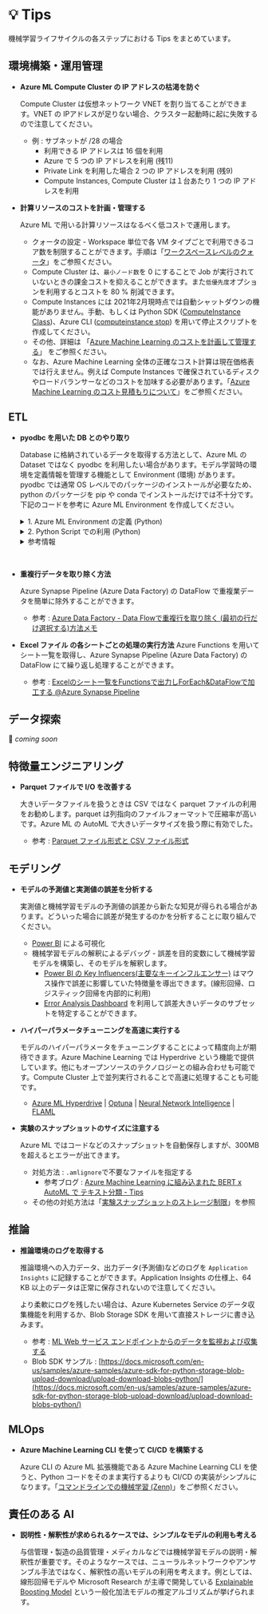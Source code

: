 # :bulb: Tips
機械学習ライフサイクルの各ステップにおける Tips をまとめています。
<!-- <details>
<summary> :point_right: 詳細はこちら！ </summary> -->

## 環境構築・運用管理



* **Azure ML Compute Cluster の IP アドレスの枯渇を防ぐ**

    Compute Cluster は仮想ネットワーク VNET を割り当てることができます。VNET の IPアドレスが足りない場合、クラスター起動時に起に失敗するので注意してください。
    - 例 : サブネットが /28 の場合
        - 利用できる IP アドレスは 16 個を利用
        - Azure で 5 つの IP アドレスを利用 (残11)
        - Private Link を利用した場合 2 つの IP アドレスを利用 (残9)
        - Compute Instances, Compute Cluster は１台あたり 1 つの IP アドレスを利用

* **計算リソースのコストを計画・管理する**

    Azure ML で用いる計算リソースはなるべく低コストで運用します。
    - クォータの設定 - Workspace 単位で各 VM タイプごとで利用できるコア数を制限することができます。手順は「[ワークスペースレベルのクォータ](https://docs.microsoft.com/ja-JP/azure/machine-learning/how-to-manage-quotas#workspace-level-quotas)」をご参照ください。
    - Compute Cluster は、`最小ノード数`を 0 にすることで Job が実行されていないときの課金コストを抑えることができます。また`低優先度`オプションを利用するとコストを 80 % 削減できます。
    - Compute Instances には 2021年2月現時点では自動シャットダウンの機能がありません。手動、もしくは Python SDK ([ComputeInstance Class](https://docs.microsoft.com/en-us/python/api/azureml-core/azureml.core.compute.computeinstance.computeinstance?view=azure-ml-py))、Azure CLI ([computeinstance stop](https://docs.microsoft.com/en-us/cli/azure/ext/azure-cli-ml/ml/computetarget/computeinstance?view=azure-cli-latest#ext_azure_cli_ml_az_ml_computetarget_computeinstance_stop)) を用いて停止スクリプトを作成してください。
    - その他、詳細は 「[Azure Machine Learning のコストを計画して管理する](https://docs.microsoft.com/ja-jp/azure/machine-learning/concept-plan-manage-cost)」 をご参照ください。
    - なお、Azure Machine Learning 全体の正確なコスト計算は現在価格表では行えません。例えば Compute Instances で確保されているディスクやロードバランサーなどのコストを加味する必要があります。「[Azure Machine Learning のコスト見積もりについて](https://jpmlblog.github.io/blog/2020/06/18/AML-estimate-costs/)」をご参照ください。



## ETL

* **pyodbc を用いた DB とのやり取り**
    
    
    Database に格納されているデータを取得する方法として、Azure ML の Dataset ではなく pyodbc を利用したい場合があります。モデル学習時の環境を定義情報を管理する機能として Environment (環境) があります。pyodbc では通常 OS レベルでのパッケージのインストールが必要なため、python のパッケージを pip や conda でインストールだけでは不十分です。下記のコードを参考に Azure ML Environment を作成してください。

    <details>
    <summary>1. Azure ML Environment の定義 (Python)</summary>
    
    
    ```python
    from azureml.core import Workspace, Environment
    from azureml.core.environment import CondaDependencies
    
    # 環境 Environment の名称
    env = Environment("pyodbc-env")
    
    # Docker File の定義
    dockerfile = r"""
    FROM mcr.microsoft.com/azureml/openmpi3.1.2-ubuntu18.04
    RUN echo "Hello from custom container!"
    
    RUN apt-get update
    RUN apt-get install locales
    RUN locale-gen en_US.UTF-8
    RUN update-locale LANG=en_US.UTF-8
    
    # Install MS SQL v13 driver for Odbc
    RUN apt-get install -y curl
    RUN apt-get install apt-transport-https
    RUN curl https://packages.microsoft.com/keys/microsoft.asc | apt-key add -
    RUN curl https://packages.microsoft.com/config/ubuntu/18.04/prod.list > /etc/apt/sources.list.d/mssql-release.list
    RUN exit
    RUN apt-get update
    RUN ACCEPT_EULA=Y apt-get install -y msodbcsql17
    RUN apt-get install -y unixodbc-dev
    """
    
    # Set base image to None, because the image is defined by dockerfile.
    env.docker.base_image = None
    env.docker.base_dockerfile = dockerfile
    
    env.python.conda_dependencies = CondaDependencies.create(conda_packages=['scikit-learn','pyodbc'], 
                                                        pip_packages=['azureml-defaults','azureml-dataprep[pandas]'])
    ```
    </details>
    
    <details><summary>2. Python Script での利用 (Python)</summary>
        
    
    ```python
    import pandas as pd
    import pyodbc
    
    server = 'tcp:xxxx' 
    database = 'xxxx' 
    username = 'xxxx' 
    password = 'xxxx' 
    cnxn = pyodbc.connect('DRIVER={ODBC Driver 17 for SQL Server};SERVER='+server+';DATABASE='+database+';UID='+username+';PWD='+ password)
    cursor = cnxn.cursor()
    
    sql = """
    SELECT * FROM [dbo].[FactTable]
    """
    df = pd.read_sql(sql, cnxn)
    print(df.head())
    ```
    
    </details>
    <details><summary>参考情報</summary>
    
    - [Azure Machine Learning でソフトウェア環境を作成して使用する](https://docs.microsoft.com/ja-jp/azure/machine-learning/how-to-use-environments)
    - [Microsoft ODBC Driver for SQL Server をインストールする (Linux)](https://docs.microsoft.com/ja-jp/sql/connect/odbc/linux-mac/installing-the-microsoft-odbc-driver-for-sql-server?view=azure-sqldw-latest#ubuntu17)
    
</details>

<br>

* **重複行データを取り除く方法**
    
    Azure Synapse Pipeline (Azure Data Factory) の DataFlow で重複業データを簡単に除外することができます。
    - 参考 : [Azure Data Factory - Data Flowで重複行を取り除く (最初の行だけ選択する)方法メモ](https://zenn.dev/shohei_aio/articles/5c9716ac817b79)

* **Excel ファイル の各シートごとの処理の実行方法**
    Azure Functions を用いてシート一覧を取得し、Azure Synapse Pipeline (Azure Data Factory) の DataFlow にて繰り返し処理することができます。
    - 参考 : [Excelのシート一覧をFunctionsで出力しForEach&DataFlowで加工する @Azure Synapse Pipeline](https://zenn.dev/shohei_aio/articles/a155ddfc8c9cab)


## データ探索

:runner: _coming soon_

## 特徴量エンジニアリング

* **Parquet ファイルで I/O を改善する**

    大きいデータファイルを扱うときは CSV ではなく parquet ファイルの利用をお勧めします。parquet は列指向のファイルフォーマットで圧縮率が高いです。Azure ML の AutoML で大きいデータサイズを扱う際に有効でした。
    - 参考 : [Parquet ファイル形式と CSV ファイル形式](https://docs.microsoft.com/ja-JP/azure/machine-learning/concept-optimize-data-processing#parquet-and-csv-file-formats)


## モデリング



* **モデルの予測値と実測値の誤差を分析する**

    実測値と機械学習モデルの予測値の誤差から新たな知見が得られる場合があります。どういった場合に誤差が発生するのかを分析することに取り組んでください。  
    - [Power BI](https://powerbi.microsoft.com/ja-jp/) による可視化
    - 機械学習モデルの解釈によるデバッグ - 誤差を目的変数にして機械学習モデルを構築し、そのモデルを解釈します。
        - [Power BI の Key Influencers(主要なキーインフルエンサー)](https://docs.microsoft.com/ja-JP/power-bi/visuals/power-bi-visualization-influencers) はマウス操作で誤差に影響していた特徴量を導出できます。(線形回帰、ロジスティック回帰を内部的に利用)
        - [Error Analysis Dashboard](https://github.com/microsoft/responsible-ai-widgets#error-analysis-dashboard) を利用して誤差大きいデータのサブセットを特定することができます。
    
* **ハイパーパラメータチューニングを高速に実行する**

    モデルのハイパーパラメータをチューニングすることによって精度向上が期待できます。Azure Machine Learning では Hyperdrive という機能で提供しています。他にもオープンソースのテクノロジーとの組み合わせも可能です。Compute Cluster 上で並列実行されることで高速に処理することも可能です。
    - [Azure ML Hyperdrive](https://docs.microsoft.com/ja-JP/azure/machine-learning/how-to-tune-hyperparameters) | [Optuna](https://github.com/optuna/optuna) | [Neural Network Intelligence](https://github.com/microsoft/nni) | [FLAML](https://github.com/microsoft/FLAML)


* **実験のスナップショットのサイズに注意する**

    Azure ML ではコードなどのスナップショットを自動保存しますが、300MBを超えるとエラーが出てきます。
    - 対処方法 : `.amlignore`で不要なファイルを指定する
        - 参考ブログ : [Azure Machine Learning に組み込まれた BERT x AutoML で テキスト分類 - Tips](https://qiita.com/dahatake/items/13ec1e277078bc608f3b#1-%E5%AE%9F%E9%A8%93%E3%82%B9%E3%83%8A%E3%83%83%E3%83%97%E3%82%B7%E3%83%A7%E3%83%83%E3%83%88%E3%81%AE%E3%82%B9%E3%83%88%E3%83%AC%E3%83%BC%E3%82%B8%E5%88%B6%E9%99%90)
    - その他の対処方法は「[実験スナップショットのストレージ制限](https://docs.microsoft.com/ja-JP/azure/machine-learning/how-to-save-write-experiment-files#storage-limits-of-experiment-snapshots)」を参照


## 推論

* **推論環境のログを取得する**
    
    推論環境への入力データ、出力データ(予測値)などのログを `Application Insights` に記録することができます。Application Insights の仕様上、64 KB 以上のデータは正常に保存されないので注意してください。
    
    より柔軟にログを残したい場合は、Azure Kubernetes Service のデータ収集機能を利用するか、Blob Storage SDK を用いて直接ストレージに書き込みます。

    - 参考 : [ML Web サービス エンドポイントからのデータを監視および収集する](https://docs.microsoft.com/ja-JP/azure/machine-learning/how-to-enable-app-insights)
    - Blob SDK サンプル : [https://docs.microsoft.com/en-us/samples/azure-samples/azure-sdk-for-python-storage-blob-upload-download/upload-download-blobs-python/](https://docs.microsoft.com/en-us/samples/azure-samples/azure-sdk-for-python-storage-blob-upload-download/upload-download-blobs-python/)


## MLOps

* **Azure Machine Learning CLI を使って CI/CD を構築する**

    Azure CLI の Azure ML 拡張機能である Azure Machine Learning CLI を使うと、Python コードをそのまま実行するよりも CI/CD の実装がシンプルになります。「[コマンドラインでの機械学習 (Zenn)](https://zenn.dev/keonabut/articles/42bd1924ccd882)」をご参照ください。

## 責任のある AI 

* **説明性・解釈性が求められるケースでは、シンプルなモデルの利用も考える**

    与信管理・製造の品質管理・メディカルなどでは機械学習モデルの説明・解釈性が重要です。そのようなケースでは、ニューラルネットワークやアンサンブル手法ではなく、解釈性の高いモデルの利用を考えます。例としては、線形回帰モデルや Microsoft Research が主導で開発している [Explainable Boosting Model](https://github.com/interpretml/interpret) という一般化加法モデルの推定アルゴリズムが挙げられます。

